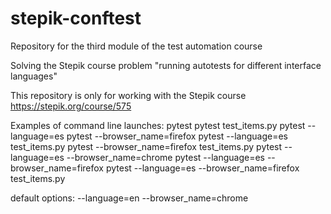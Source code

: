 # stepik-conftest
Repository for the third module of the test automation course

Solving the Stepik course problem "running autotests for different interface languages"

This repository is only for working with the Stepik course
https://stepik.org/course/575

 Examples of command line launches:
 pytest
 pytest test_items.py
 pytest --language=es
 pytest --browser_name=firefox
 pytest --language=es test_items.py
 pytest --browser_name=firefox test_items.py
 pytest --language=es --browser_name=chrome
 pytest --language=es --browser_name=firefox
 pytest --language=es --browser_name=firefox test_items.py

 default options:
 --language=en --browser_name=chrome
